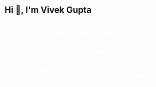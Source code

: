 

<h1 align="left" >Hi 👋, I'm Vivek Gupta</h1>
<br>
<p align="center" style="color: white;">
Passionate Software Engineer
</p>
<br>
<p align="center" style="color: white;">
Dedicated to crafting elegant code and building innovative solutions.
</p>
<br>
<p align="center" style="color: white;">
Constantly challenging myself with LeetCode's toughest problems to sharpen my problem-solving skills and level up as a software engineer #DSA.
</p>
<br>